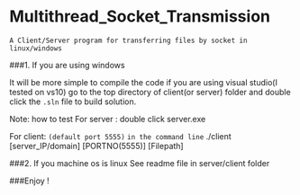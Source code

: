 Multithread_Socket_Transmission
===============================

`A Client/Server program for transferring files by socket in linux/windows`

###1. If you are using windows 

It will be more simple to compile the code if you are using visual studio(I tested on vs10)
go to the top directory of client(or server) folder and double click the `.sln` file to build solution.
     
Note: how to test
For server :
double click server.exe 
     
For client: `(default port 5555)`
`in the command line`   ./client [server_IP/domain] [PORTNO(5555)] [Filepath]

###2. If you machine os is linux
See readme file in server/client folder

###Enjoy !
   
